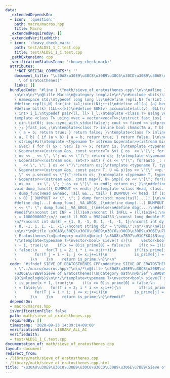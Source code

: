 ```yaml
---
data:
  _extendedDependsOn:
  - icon: ':question:'
    path: macro/macros.hpp
    title: Macro
  _extendedRequiredBy: []
  _extendedVerifiedWith:
  - icon: ':heavy_check_mark:'
    path: test/ALDS1_1_C.test.cpp
    title: test/ALDS1_1_C.test.cpp
  _pathExtension: cpp
  _verificationStatusIcon: ':heavy_check_mark:'
  attributes:
    '*NOT_SPECIAL_COMMENTS*': ''
    document_title: "\u30A8\u30E9\u30C8\u30B9\u30C6\u30CD\u30B9\u306E\u7BE9(Sieve\
      \ of Eratosthenes)"
    links: []
  bundledCode: "#line 1 \"math/sieve_of_eratosthenes.cpp\"\n\n\n#line 1 \"macro/macros.hpp\"\
    \n\n\n\n/*\n@title Macro\n@category template\n*/\n#include <bits/stdc++.h>\nusing\
    \ namespace std;\ntypedef long long ll;\n#define rep(i,N) for(int i=0;i<int(N);++i)\n\
    #define rep1(i,N) for(int i=1;i<int(N);++i)\n#define all(a) (a).begin(),(a).end()\n\
    #define bit(k) (1LL<<(k))\n#define SUM(v) accumulate(all(v), 0LL)\n\ntypedef pair<int,\
    \ int> i_i;\ntypedef pair<ll, ll> l_l;\ntemplate <class T> using vec = vector<T>;\n\
    template <class T> using vvec = vector<vec<T>>;\nstruct fast_ios{ fast_ios(){\
    \ cin.tie(0); ios::sync_with_stdio(false); cout << fixed << setprecision(20);\
    \ }; }fast_ios_;\n\ntemplate<class T> inline bool chmax(T& a, T b) { if (a < b)\
    \ { a = b; return true; } return false; }\ntemplate<class T> inline bool chmin(T&\
    \ a, T b) { if (a > b) { a = b; return true; } return false; }\n\n#define TOSTRING(x)\
    \ string(#x)\ntemplate <typename T> istream &operator>>(istream &is, vector<T>\
    \ &vec) { for (T &x : vec) is >> x; return is; }\ntemplate <typename T> ostream\
    \ &operator<<(ostream &os, const vector<T> &v) { os  << \"[\"; for(auto _: v)\
    \ os << _ << \", \"; os << \"]\"; return os; };\ntemplate <typename T> ostream\
    \ &operator<<(ostream &os, set<T> &st) { os << \"(\"; for(auto _: st) { os <<\
    \ _ << \", \"; } os << \")\";return os;}\ntemplate <typename T, typename U> ostream\
    \ &operator<<(ostream &os, const pair< T, U >& p){os << \"{\" <<p.first << \"\
    , \" << p.second << \"}\";return os; }\ntemplate <typename T, typename U> ostream\
    \ &operator<<(ostream &os, const map<T, U> &mp){ os << \"[\"; for(auto _: mp){\
    \ os << _ << \", \"; } os << \"]\" << endl; return os; }\n\n#define DUMPOUT cerr\n\
    void dump_func(){ DUMPOUT << endl; }\ntemplate <class Head, class... Tail> void\
    \ dump_func(Head &&head, Tail &&... tail) { DUMPOUT << head; if (sizeof...(Tail)\
    \ > 0) { DUMPOUT << \", \"; } dump_func(std::move(tail)...); }\n\n#ifdef DEBUG\n\
    #define dbg(...) dump_func(__VA_ARGS__)\n#define dump(...) DUMPOUT << string(#__VA_ARGS__)\
    \ << \": \"; dump_func(__VA_ARGS__)\n#else\n#define dbg(...)\n#define dump(...)\n\
    #endif\n\nconst int INF = (ll)1e9;\nconst ll INFLL = (ll)1e18+1;\nconst ll MOD\
    \ = 1000000007;\n// const ll MOD = 998244353;\nconst long double PI = acos(-1.0);\n\
    \n/*\nconst int dx[8] = {1, 0, -1, 0, 1, -1, -1, 1};\nconst int dy[8] = {0, 1,\
    \ 0, -1, 1, 1, -1, -1};\nconst string dir = \"DRUL\";\n*/\n\n\n#line 4 \"math/sieve_of_eratosthenes.cpp\"\
    \n\n/*\n@title \u30A8\u30E9\u30C8\u30B9\u30C6\u30CD\u30B9\u306E\u7BE9(Sieve of\
    \ Eratosthenes)\n@category math\n@brief \u8A08\u7B97\u91CF$O($NloglogN$)$\n\n\
    */\ntemplate<typename T>\nvector<bool> sieve(T x){\n    vector<bool> is_prime(x\
    \ + 1, true);\n    if(x >= 0)is_prime[0] = false;\n    if(x >= 1)is_prime[1] =\
    \ false;\n    for(T i = 2; i * i <= x;i++){\n        if(!is_prime[i])continue;\n\
    \        for(T j = i + i; j <= x;j+=i){\n            is_prime[j] = false;\n  \
    \      }\n    }\n    return is_prime;\n}\n\n"
  code: "#ifndef SIEVE_OF_ERATOSTHENES_CPP\n#define SIEVE_OF_ERATOSTHENES_CPP\n#include\
    \ \"../macro/macros.hpp\"\n\n/*\n@title \u30A8\u30E9\u30C8\u30B9\u30C6\u30CD\u30B9\
    \u306E\u7BE9(Sieve of Eratosthenes)\n@category math\n@brief \u8A08\u7B97\u91CF\
    $O($NloglogN$)$\n\n*/\ntemplate<typename T>\nvector<bool> sieve(T x){\n    vector<bool>\
    \ is_prime(x + 1, true);\n    if(x >= 0)is_prime[0] = false;\n    if(x >= 1)is_prime[1]\
    \ = false;\n    for(T i = 2; i * i <= x;i++){\n        if(!is_prime[i])continue;\n\
    \        for(T j = i + i; j <= x;j+=i){\n            is_prime[j] = false;\n  \
    \      }\n    }\n    return is_prime;\n}\n#endif"
  dependsOn:
  - macro/macros.hpp
  isVerificationFile: false
  path: math/sieve_of_eratosthenes.cpp
  requiredBy: []
  timestamp: '2020-09-23 14:39:14+09:00'
  verificationStatus: LIBRARY_ALL_AC
  verifiedWith:
  - test/ALDS1_1_C.test.cpp
documentation_of: math/sieve_of_eratosthenes.cpp
layout: document
redirect_from:
- /library/math/sieve_of_eratosthenes.cpp
- /library/math/sieve_of_eratosthenes.cpp.html
title: "\u30A8\u30E9\u30C8\u30B9\u30C6\u30CD\u30B9\u306E\u7BE9(Sieve of Eratosthenes)"
---
```

